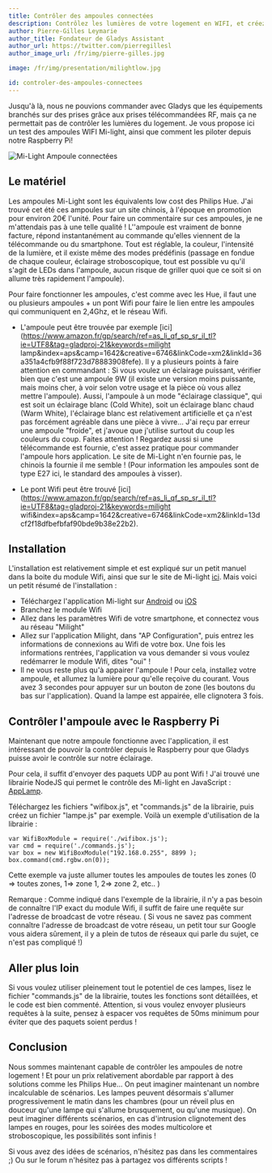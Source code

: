 ```yaml
---
title: Contrôler des ampoules connectées
description: Contrôlez les lumières de votre logement en WIFI, et créez des ambiances avec un éclairage LED multicolore !
author: Pierre-Gilles Leymarie
author_title: Fondateur de Gladys Assistant
author_url: https://twitter.com/pierregillesl
author_image_url: /fr/img/pierre-gilles.jpg

image: /fr/img/presentation/milightlow.jpg

id: controler-des-ampoules-connectees
---
```


Jusqu'à là, nous ne pouvions commander avec Gladys que les équipements branchés sur des prises grâce aux prises télécommandées RF, mais ça ne permettait pas de contrôler les lumières du logement. Je vous propose ici un test des ampoules WIFI Mi-light, ainsi que comment les piloter depuis notre Raspberry Pi!

<img alt="Mi-Light Ampoule connectées" src="/fr/img/articles/controler-des-ampoules-connectees/milight_products_light.jpg" />

<!--truncate-->

## Le matériel

Les ampoules Mi-Light sont les équivalents low cost des Philips Hue. J'ai trouvé cet été ces ampoules sur un site chinois, à l'époque en promotion pour environ 20€ l'unité. Pour faire un commentaire sur ces ampoules, je ne m'attendais pas à une telle qualité ! L''ampoule est vraiment de bonne facture, répond instantanément au commande qu'elles viennent de la télécommande ou du smartphone. Tout est réglable, la couleur, l'intensité de la lumière, et il existe même des modes prédéfinis (passage en fondue de chaque couleur, éclairage stroboscopique, tout est possible vu qu'il s'agit de LEDs dans l'ampoule, aucun risque de griller quoi que ce soit si on allume très rapidement l'ampoule).

Pour faire fonctionner les ampoules, c'est comme avec les Hue, il faut une ou plusieurs ampoules + un pont Wifi pour faire le lien entre les ampoules qui communiquent en 2,4Ghz, et le réseau Wifi.

- L'ampoule peut être trouvée par exemple [ici](https://www.amazon.fr/gp/search/ref=as_li_qf_sp_sr_il_tl?ie=UTF8&tag=gladproj-21&keywords=milight lamp&index=aps&camp=1642&creative=6746&linkCode=xm2&linkId=36a351a4cfb9f88f723d78883908fefe). Il y a plusieurs points à faire attention en commandant : Si vous voulez un éclairage puissant, vérifier bien que c'est une ampoule 9W (il existe une version moins puissante, mais moins cher, à voir selon votre usage et la pièce où vous allez mettre l'ampoule). Aussi, l'ampoule à un mode "éclairage classique", qui est soit un éclairage blanc (Cold White), soit un éclairage blanc chaud (Warm White), l'éclairage blanc est relativement artificielle et ça n'est pas forcément agréable dans une pièce à vivre... J'ai reçu par erreur une ampoule "froide", et j'avoue que j'utilise surtout du coup les couleurs du coup. Faites attention ! Regardez aussi si une télécommande est fournie, c'est assez pratique pour commander l'ampoule hors application. Le site de Mi-Light n'en fournie pas, le chinois la fournie il me semble ! (Pour information les ampoules sont de type E27 ici, le standard des ampoules à visser).

- Le pont Wifi peut être trouvé [ici](https://www.amazon.fr/gp/search/ref=as_li_qf_sp_sr_il_tl?ie=UTF8&tag=gladproj-21&keywords=milight wifi&index=aps&camp=1642&creative=6746&linkCode=xm2&linkId=13dcf2f18dfbefbfaf90bde9b38e22b2).

## Installation

L'installation est relativement simple et est expliqué sur un petit manuel dans la boite du module Wifi, ainsi que sur le site de Mi-light [ici](http://www.milight.com/support/). Mais voici un petit résumé de l'installation :

- Téléchargez l'application Mi-light sur [Android](https://play.google.com/store/apps/details?id=com.irainxun.wifilight&hl=fr) ou [iOS](https://itunes.apple.com/fr/app/milight/id680443167?mt=8)
- Branchez le module Wifi
- Allez dans les paramètres Wifi de votre smartphone, et connectez vous au réseau "Milight"
- Allez sur l'application Milight, dans "AP Configuration", puis entrez les informations de connexions au Wifi de votre box. Une fois les informations rentrées, l'application va vous demander si vous voulez redémarrer le module Wifi, dites "oui" !
- Il ne vous reste plus qu'à appairer l'ampoule ! Pour cela, installez votre ampoule, et allumez la lumière pour qu'elle reçoive du courant. Vous avez 3 secondes pour appuyer sur un bouton de zone (les boutons du bas sur l'application). Quand la lampe est appairée, elle clignotera 3 fois.

## Contrôler l'ampoule avec le Raspberry Pi

Maintenant que notre ampoule fonctionne avec l'application, il est intéressant de pouvoir la contrôler depuis le Raspberry pour que Gladys puisse avoir le contrôle sur notre éclairage.

Pour cela, il suffit d'envoyer des paquets UDP au pont Wifi ! J'ai trouvé une librairie NodeJS qui permet le contrôle des Mi-light en JavaScript : [AppLamp](https://gist.github.com/AppLamp-API).

Téléchargez les fichiers "wifibox.js", et "commands.js" de la librairie, puis créez un fichier "lampe.js" par exemple. Voilà un exemple d'utilisation de la librairie :

    var WifiBoxModule = require('./wifibox.js');
    var cmd = require('./commands.js');
    var box = new WifiBoxModule("192.168.0.255", 8899 );
    box.command(cmd.rgbw.on(0));

Cette exemple va juste allumer toutes les ampoules de toutes les zones (0 => toutes zones, 1=> zone 1, 2=> zone 2, etc.. )

Remarque : Comme indiqué dans l'exemple de la librairie, il n'y a pas besoin de connaître l'IP exact du module Wifi, il suffit de faire une requête sur l'adresse de broadcast de votre réseau. ( Si vous ne savez pas comment connaître l'adresse de broadcast de votre réseau, un petit tour sur Google vous aidera sûrement, il y a plein de tutos de réseaux qui parle du sujet, ce n'est pas compliqué !)

## Aller plus loin

Si vous voulez utiliser pleinement tout le potentiel de ces lampes, lisez le fichier "commands.js" de la librairie, toutes les fonctions sont détaillées, et le code est bien commenté. Attention, si vous voulez envoyer plusieurs requêtes à la suite, pensez à espacer vos requêtes de 50ms minimum pour éviter que des paquets soient perdus !

## Conclusion

Nous sommes maintenant capable de contrôler les ampoules de notre logement ! Et pour un prix relativement abordable par rapport à des solutions comme les Philips Hue... On peut imaginer maintenant un nombre incalculable de scénarios. Les lampes peuvent désormais s'allumer progressivement le matin dans les chambres (pour un réveil plus en douceur qu'une lampe qui s'allume brusquement, ou qu'une musique). On peut imaginer différents scénarios, en cas d'intrusion clignotement des lampes en rouges, pour les soirées des modes multicolore et stroboscopique, les possibilités sont infinis !

Si vous avez des idées de scénarios, n'hésitez pas dans les commentaires ;) Ou sur le forum n'hésitez pas à partagez vos différents scripts !
